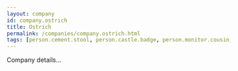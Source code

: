 ```yaml
---
layout: company
id: company.ostrich
title: Ostrich
permalink: /companies/company.ostrich.html
tags: [person.cement.stool, person.castle.badge, person.monitor.cousin, person.miracle.fame, person.copy.day, person.void.suffer]
---
```


Company details...